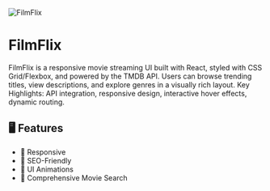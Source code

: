![FilmFlix](https://github.com/timk-dev/FilmFlix/blob/main/ff1.jpg?raw=true)
# FilmFlix

FilmFlix is a responsive movie streaming UI built with React, styled with CSS Grid/Flexbox, and powered by the TMDB API. Users can browse trending titles, view descriptions, and explore genres in a visually rich layout. Key Highlights: API integration, responsive design, interactive hover effects, dynamic routing.

## :desktop_computer: Features
  * :electric_plug: Responsive
  * :electric_plug: SEO-Friendly
  * :electric_plug: UI Animations
  * :electric_plug: Comprehensive Movie Search
